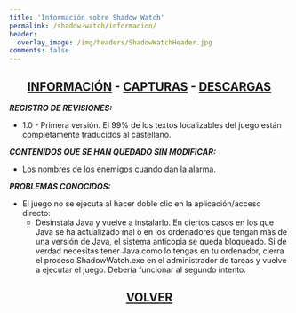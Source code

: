 ```yaml
---
title: 'Información sobre Shadow Watch'
permalink: /shadow-watch/informacion/
header:
  overlay_image: /img/headers/ShadowWatchHeader.jpg
comments: false
---
```

<h2 style="text-align: center;"><strong><a href="/shadow-watch/informacion/">INFORMACIÓN</a> - <a href="/shadow-watch/capturas/">CAPTURAS</a> - <a href="/shadow-watch/descargar/">DESCARGAS</a></strong></h2>

_**REGISTRO DE REVISIONES:**_
 - 1.0 - Primera versión. El 99% de los textos localizables del juego están completamente traducidos al castellano.

_**CONTENIDOS QUE SE HAN QUEDADO SIN MODIFICAR:**_
 - Los nombres de los enemigos cuando dan la alarma.

_**PROBLEMAS CONOCIDOS:**_
 - El juego no se ejecuta al hacer doble clic en la aplicación/acceso directo:
   - Desinstala Java y vuelve a instalarlo. En ciertos casos en los que Java se ha actualizado mal o en los ordenadores que tengan más de una versión de Java, el sistema anticopia se queda bloqueado. Si de verdad necesitas tener Java como lo tengas en tu ordenador, cierra el proceso ShadowWatch.exe en el administrador de tareas y vuelve a ejecutar el juego. Debería funcionar al segundo intento.

<h2 style="text-align: center;"><strong><a href="/shadow-watch/">VOLVER</a></strong></h2>
<br>
<br>
<br>

